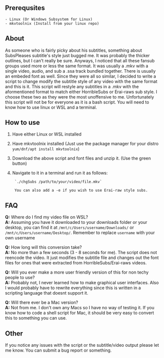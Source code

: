 ## Prerequsites
    - Linux (Or Windows Subsystem for Linux)
    - mkvtoolnix (Install from your linux repo)
    
## About

  As someone who is fairly picky about his subtitles, something about SubsPleases subtitle's style just bugged me. It was probably the thicker outlines, but I can't really be sure. Anyways, I noticed that all these fansub groups used more or less the same format. It was usually a .mkv with a single video, audio, and sub a .ssa track bundled together. There is usually an embeded font as well. Since they were all so similar, I decided to write a script to change modify the subtitle style of any video with the same format and this is it. This script will restyle any subtitles in a .mkv with the aformentioned format to match either HorribleSubs or Erai-raws sub style. I choose these two as they were the most unoffensive to me. Unfortunately this script will not be for everyone as it is a bash script. You will need to know how to use linux or WSL and a terminal.
    
## How to use

  1. Have either Linux or WSL installed
  2. Have mkvtoolnix installed (Just use the package manager for your distro `yum/dnf/apt install mkvtoolnix`)
  3. Download the above script and font files and unzip it. (Use the green button)
  4. Navigate to it in a terminal and run it as follows:
  
          `./chgSubs /path/to/your/video/file.mkv`
          
          You can also add a -e if you wish to use Erai-raw style subs.
          
## FAQ
**Q:** Where do I find my video file on WSL?
\
**A:** Assuming you have it downloaded to your downloads folder or your desktop, you can find it at `/mnt/c/Users/username/Downloads/` or `/mnt/c/Users/username/Desktop/`. Remember to replace `username` with your own username


**Q:** How long will this conversion take?
\
**A:** No more than a few seconds (3 - 8 seconds for me). The script does not reencode the video. It just modifies the subtitle file and changes out the font files for ones that were extracted from HorribleSubs/Erai-raws videos.

**Q:** Will you ever make a more user friendly version of this for non techy people to use?
\
**A:** Probably not, I never learned how to make graphical user interfaces. Also I would probably have to rewrite everything since this is written in a scripting language that doesnt support it.

**Q:** Will there ever be a Mac version?
\
**A:** Not from me. I don't own any Macs so I have no way of testing it. If you know how to code a shell script for Mac, it should be very easy to convert this to something you can use.

## Other
If you notice any issues with the script or the subtitle/video output please let me know. You can submit a bug report or something. 
